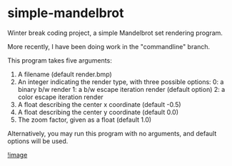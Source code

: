 # simple-mandelbrot
Winter break coding project, a simple Mandelbrot set rendering program.

More recently, I have been doing work in the "commandline" branch.

This program takes five arguments:
  1. A filename (default render.bmp)
  2. An integer indicating the render type, with three possible options:
    0: a binary b/w render
    1: a b/w escape iteration render (default option)
    2: a color escape iteration render
  3. A float describing the center x coordinate (default -0.5)
  4. A float describing the center y coordinate (default 0.0)
  5. The zoom factor, given as a float (default 1.0)

Alternatively, you may run this program with no arguments, and default options will be used.

[!image](http://i.imgur.com/gBWQZva.jpg)

